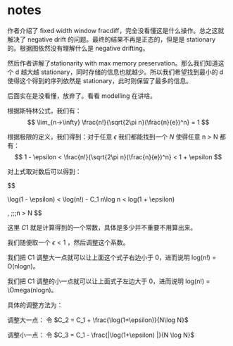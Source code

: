 # notes
作者介绍了 fixed width window fracdiff，完全没看懂这是什么操作。总之这就解决了 negative drift 的问题。最终的结果不再是正态的，但是是 stationary 的。根据图依然没有理解什么是 negative drifting。

然后作者讲解了stationarity with max memory preservation。那么我们知道这个 d 越大越 stationary，同时存储的信息也就越少。所以我们希望找到最小的 d 使得这个得到的序列依然是 stationary，此时则保留了最多的信息。

后面实在是没看懂，放弃了。看看 modelling 在讲啥。


根据斯特林公式，我们有：
$$
\lim_{n->\infty} \frac{n!}{\sqrt{2\pi
n}(\frac{n}{e})^n}  = 1
$$

根据极限的定义，我们得到：对于任意 $\epsilon$ 我们都能找到一个 $N$ 使得任意 n > N 都有：
$$
1 - \epsilon < \frac{n!}{\sqrt{2\pi
n}(\frac{n}{e})^n} < 1 + \epsilon
$$

对上式取对数后可以得到：

$$

\log(1 - \epsilon) < \log(n!) - C_1 n\log n < log(1 + \epsilon)

, \;\;\;n > N
$$

这里 $C1$ 就是计算得到的一个常数，具体是多少并不重要不用算出来。

我们随便取一个 $\epsilon < 1$ ，然后调整这个系数。

我们把 C1 调整大一点就可以让上面这个式子右边小于 0，进而说明 log(n!) = O(nlogn)。

我们把 C1 调整的小一点就可以让上面式子左边大于 0，进而说明 log(n!) = \Omega(nlogn)。

具体的调整方法为：

调整大一点：
令 $C_2 = C_1 + \frac{\log(1+\epsilon)}{N\log N}$

调整小一点：
令 $C_3 = C_1 - \frac{|\log(1+\epsilon)
|}{N \log N}$



